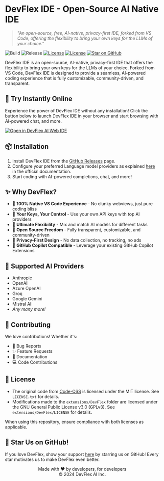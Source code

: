 # DevFlex IDE - Open-Source AI Native IDE

> _"An open-source, free, AI-native, privacy-first IDE, forked from VS Code, offering the flexibility to bring your own keys for the LLMs of your choice."_

![Build](https://github.com/DevFlex-ai/DevFlex-ide/actions/workflows/build.yml/badge.svg)
![Release](https://github.com/DevFlex-ai/DevFlex-ide/actions/workflows/release.yml/badge.svg)
[![License](https://img.shields.io/badge/license-GNU%20GPLv3-blue.svg)](extensions/DevFlex/LICENSE)
[![License](https://img.shields.io/badge/license-MIT-blue.svg)](LICENSE.txt)
[![Star on GitHub](https://img.shields.io/github/stars/DevFlex-ai/DevFlex-ide?style=social)](https://github.com/DevFlex-ai/DevFlex-ide)

DevFlex IDE is an open-source, AI-native, privacy-first IDE that offers the flexibility to bring your own keys for the LLMs of your choice. Forked from VS Code, DevFlex IDE is designed to provide a seamless, AI-powered coding experience that is fully customizable, community-driven, and transparent.

## 🚀 Try Instantly Online

Experience the power of DevFlex IDE without any installation! Click the button below to launch DevFlex IDE in your browser and start browsing with AI-powered chat, and more.

[![Open in DevFlex AI Web IDE](https://badges.DevFlex.ai/open-in-web-ide.svg)](https://DevFlex.ai/web-ide-redirect?provider=github&owner=DevFlex-ai&repo=DevFlex-ide&branch=main)

## 📦 Installation

1. Install DevFlex IDE from the [GitHub Releases](https://github.com/DevFlex-ai/DevFlex-ide/releases/latest) page.
2. Configure your preferred Language model providers as explained [here](https://DevFlex.ai/configuration/chat.html) in the official documentation.
3. Start coding with AI-powered completions, chat, and more!

## ✨ Why DevFlex?

- 🎯 **100% Native VS Code Experience** - No clunky webviews, just pure coding bliss
- 🔑 **Your Keys, Your Control** - Use your own API keys with top AI providers
- 🎨 **Ultimate Flexibility** - Mix and match AI models for different tasks
- 🌟 **Open Source Freedom** - Fully transparent, customizable, and community-driven
- 🚀 **Privacy-First Design** - No data collection, no tracking, no ads
- 💎 **GitHub Copilot Compatible** - Leverage your existing GitHub Copilot Extensions

## 🎯 Supported AI Providers

- Anthropic
- OpenAI
- Azure OpenAI
- Groq
- Google Gemini
- Mistral AI
- _Any many more!_

## 🤝 Contributing

We love contributions! Whether it's:

- 🐛 Bug Reports
- ✨ Feature Requests
- 📝 Documentation
- 💻 Code Contributions

## 📜 License

- The original code from [Code-OSS](https://github.com/microsoft/vscode) is licensed under the MIT license. See `LICENSE.txt` for details.
- Modifications made to the `extensions/DevFlex` folder are licensed under the GNU General Public License v3.0 (GPLv3). See `extensions/DevFlex/LICENSE` for details.

When using this repository, ensure compliance with both licenses as applicable.

## 🌟 Star Us on GitHub!

If you love DevFlex, show your support [here](https://github.com/DevFlex-ai/DevFlex-ide) by starring us on GitHub! Every star motivates us to make DevFlex even better.

<p align="center">
Made with ❤️ by developers, for developers
<br>
© 2024 DevFlex AI Inc.
</p>
